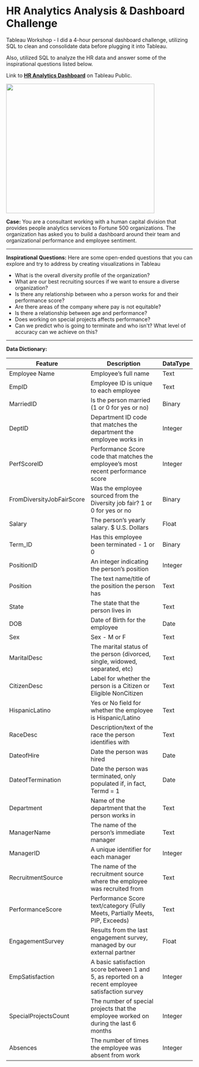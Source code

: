 # HR Analytics Analysis & Dashboard Challenge
Tableau Workshop - I did a 4-hour personal dashboard challenge, utilizing SQL to clean and consolidate data before plugging it into Tableau.

Also, utilized SQL to analyze the HR data and answer some of the inspirational questions listed below. 

Link to [**HR Analytics Dashboard**](https://public.tableau.com/app/profile/roberto.a.la.torre/viz/OrganizationalEngagementDiversityAnalysis_v1/Dashboard15) on Tableau Public.  

<img src="https://github.com/robertoalatorre33/HR_Analytics_Dashboard_Challenge/blob/281a8ce87aae81cfcee5ce83e46d69c681f4f92a/Visuals/Organizational%20Engagement%20Dashboard.jpg"  width="400" height="350"> 

**Case:** You are a consultant working with a human capital division that provides people analytics services to Fortune 500 organizations. The organization has asked you to build a dashboard around their team and organizational performance and employee sentiment. 

---

**Inspirational Questions:** Here are some open-ended questions that you can explore and try to address by creating visualizations in Tableau

* What is the overall diversity profile of the organization?
* What are our best recruiting sources if we want to ensure a diverse organization?
* Is there any relationship between who a person works for and their performance score?
* Are there areas of the company where pay is not equitable?
* Is there a relationship between age and performance?
* Does working on special projects affects performance?
* Can we predict who is going to terminate and who isn't? What level of accuracy can we achieve on this?

---

**Data Dictionary:**

| Feature                  | Description                                                                               | DataType |
|--------------------------|-------------------------------------------------------------------------------------------|----------|
| Employee Name            | Employee’s full name                                                                      | Text     |
| EmpID                    | Employee ID is unique to each employee                                                   | Text     |
| MarriedID                | Is the person married (1 or 0 for yes or no)                                             | Binary   |
| DeptID                   | Department ID code that matches the department the employee works in                     | Integer  |
| PerfScoreID              | Performance Score code that matches the employee’s most recent performance score         | Integer  |
| FromDiversityJobFairScore  | Was the employee sourced from the Diversity job fair? 1 or 0 for yes or no               | Binary   |
| Salary                   | The person’s yearly salary. $ U.S. Dollars                                                | Float    |
| Term_ID                    | Has this employee been terminated - 1 or 0                                               | Binary   |
| PositionID               | An integer indicating the person’s position                                               | Integer  |
| Position                 | The text name/title of the position the person has                                       | Text     |
| State                    | The state that the person lives in                                                        | Text     |
| DOB                      | Date of Birth for the employee                                                            | Date     |
| Sex                      | Sex - M or F                                                                              | Text     |
| MaritalDesc              | The marital status of the person (divorced, single, widowed, separated, etc)              | Text     |
| CitizenDesc              | Label for whether the person is a Citizen or Eligible NonCitizen                          | Text     |
| HispanicLatino           | Yes or No field for whether the employee is Hispanic/Latino                               | Text     |
| RaceDesc                 | Description/text of the race the person identifies with                                   | Text     |
| DateofHire               | Date the person was hired                                                                 | Date     |
| DateofTermination        | Date the person was terminated, only populated if, in fact, Termd = 1                      | Date     |
| Department               | Name of the department that the person works in                                           | Text     |
| ManagerName              | The name of the person’s immediate manager                                               | Text     |
| ManagerID                | A unique identifier for each manager                                                     | Integer  |
| RecruitmentSource        | The name of the recruitment source where the employee was recruited from                  | Text     |
| PerformanceScore         | Performance Score text/category (Fully Meets, Partially Meets, PIP, Exceeds)               | Text     |
| EngagementSurvey         | Results from the last engagement survey, managed by our external partner                  | Float    |
| EmpSatisfaction          | A basic satisfaction score between 1 and 5, as reported on a recent employee satisfaction survey | Integer |
| SpecialProjectsCount     | The number of special projects that the employee worked on during the last 6 months       | Integer  |
| Absences                 | The number of times the employee was absent from work                                     | Integer  |
